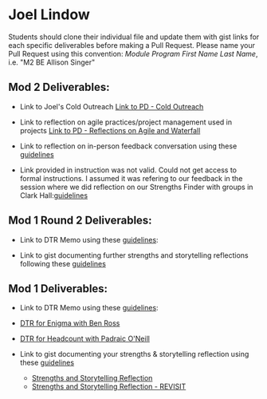 # Joel Lindow

Students should clone their individual file and update them with gist links for each specific deliverables before making a Pull Request. Please name your Pull Request using this convention: *Module Program First Name Last Name*, i.e. "M2 BE Allison Singer"

## Mod 2 Deliverables:
* Link to Joel's Cold Outreach [Link to PD - Cold Outreach](https://gist.github.com/JoelLindow/7d0fa038f9462875efa2b7af887756c5)

* Link to reflection on agile practices/project management used in projects [Link to PD - Reflections on Agile and Waterfall](https://gist.github.com/JoelLindow/f8dc3687cce616fd6c6f5506a3294d40)

* Link to reflection on in-person feedback conversation using these [guidelines](https://gist.github.com/JoelLindow/d005df2ea18d6251294eda88f0aaca7b)


* Link provided in instruction was not valid. Could not get access to formal instructions. I assumed it was refering to our feedback in the session where we did reflection on our Strengths Finder with groups in Clark Hall:[guidelines](https://gist.github.com/JoelLindow/d346ddca34fdc6b8e543427c47d070d6)

## Mod 1 Round 2 Deliverables:

* Link to DTR Memo using these [guidelines](https://github.com/turingschool/career-development-curriculum/blob/master/module_one/dtr_guidelines_memo.md):

* Link to gist documenting further strengths and storytelling reflections following these [guidelines](https://github.com/turingschool/career-development-curriculum/blob/master/module_one/strengths_storytelling_follow-up.md)

## Mod 1 Deliverables:
*  Link to DTR Memo using these [guidelines](https://github.com/turingschool/career-development-curriculum/blob/master/module_one/dtr_guidelines_memo.md):
  * [DTR for Enigma with Ben Ross](https://gist.github.com/JoelLindow/4493eac4e98ac6d7b0811e15de180049)
  * [DTR for Headcount with Padraic O'Neill](https://gist.github.com/JoelLindow/74019443d94a93d538d3e97cfc8f61ec)

* Link to gist documenting your strengths & storytelling reflection using these [guidelines](https://github.com/turingschool/career-development-curriculum/blob/master/module_one/strengths_storytelling_reflection.md)
  * [Strengths and Storytelling Reflection](https://gist.github.com/JoelLindow/4f6f2626a0bfe2ca58296e40ccaffeff)
  * [Strengths and Storytelling Reflection - REVISIT](https://gist.github.com/JoelLindow/e2df325d003e4787f49e2e2b6fd17905)
